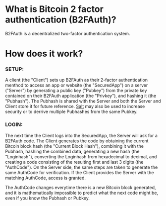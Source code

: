 What is Bitcoin 2 factor authentication (B2FAuth)?
==================================================
B2FAuth is a decentralized two-factor authentication system.

How does it work?
==================================================
### SETUP:
A client (the "Client") sets up B2FAuth as their 2-factor authentication menthod to access an app or website (the "SecuredApp") on a server ("Server") by generating a public key ("Pubkey") from the private key contained on their B2FAuth application (the "Privkey"), and hashing it (the "Pubhash").  The Pubhash is shared with the Server and both the Server and Client store it for future reference. [Salt](https://en.wikipedia.org/wiki/Salt_(cryptography)) may also be used to increase security or to derrive multiple Pubhashes from the same Pubkey.  

### LOGIN:
The next time the Client logs into the SecuredApp, the Server will ask for a B2FAuth code.  The Client generates the code by obtaining the current Bitcoin block hash (the "Current Block Hash"), combining it with the Pubhash, hashing the combined data, generating a new hash (the "Loginhash"), converting the Loginhash from hexadecimal to decimal, and creating a code consisting of the resulting first and last 3 digits (the "AuthCode").  On the Server side, the same steps are taken to generate the same AuthCode for verification.  If the Client provides the Server with the matching AuthCode, access is granted.  

The AuthCode changes everytime there is a new Bitcoin block generated, and it is mathematically impossible to predict what the next code might be, even if you know the Pubhash or Pubkey.  
